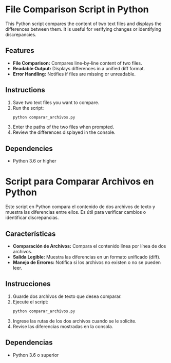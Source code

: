 # File Comparison Script in Python

This Python script compares the content of two text files and displays the differences between them. It is useful for verifying changes or identifying discrepancies.

## Features

- **File Comparison:** Compares line-by-line content of two files.
- **Readable Output:** Displays differences in a unified diff format.
- **Error Handling:** Notifies if files are missing or unreadable.

## Instructions

1. Save two text files you want to compare.
2. Run the script:
   ```bash
   python comparar_archivos.py
   ```
3. Enter the paths of the two files when prompted.
4. Review the differences displayed in the console.

## Dependencies

- Python 3.6 or higher

# Script para Comparar Archivos en Python

Este script en Python compara el contenido de dos archivos de texto y muestra las diferencias entre ellos. Es útil para verificar cambios o identificar discrepancias.

## Características

- **Comparación de Archivos:** Compara el contenido línea por línea de dos archivos.
- **Salida Legible:** Muestra las diferencias en un formato unificado (diff).
- **Manejo de Errores:** Notifica si los archivos no existen o no se pueden leer.

## Instrucciones

1. Guarde dos archivos de texto que desea comparar.
2. Ejecute el script:
   ```bash
   python comparar_archivos.py
   ```
3. Ingrese las rutas de los dos archivos cuando se le solicite.
4. Revise las diferencias mostradas en la consola.

## Dependencias

- Python 3.6 o superior
